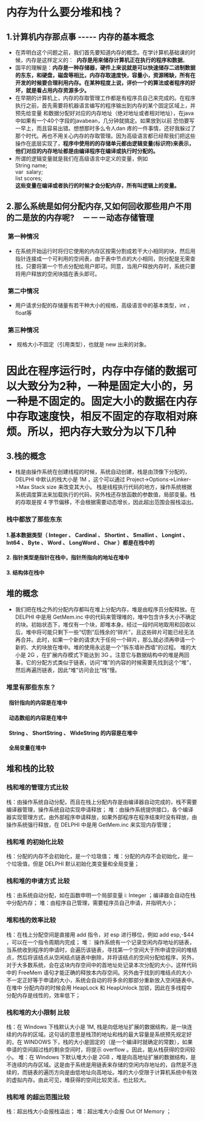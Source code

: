 #	内存为什么要分堆和栈？
## 1.计算机内存那点事 ----- 内存的基本概念
- 在弄明白这个问题之前，我们首先要知道内存的概念。在学计算机基础课的时候，内存是这样定义的：
  <b>内存是用来储存计算机正在执行的程序和数据</b>。
- 国平的理解是：<b >内存是一种存储器，硬件上来说就是可以快速储存二进制数据的东东，和硬盘，磁盘等相比，内存存取速度快，容量小，资源稀缺，所有在开发的时候要合理利用内存。在某种程度上说，评价一个的算法或者程序的好坏，就是看占用内存资源多少。</b>
- 在早期的计算机上，内存的存取管理工作都是有程序员自己来完成的。在程序执行之前，首先需要将机器语言编写的程序输出到内存的某个固定区域上，并预先给变量 和数据分配好对应的内存地址（绝对地址或者相对地址），在java中如果有一个40个字段的javabean，几分钟就搞定。如果放到以前 恐怕要写 一早上，而且容易出错。想想那时多么令人dan 疼的一件事情，还好我躲过了那个时代。再也不用关心内存的存取管理。因为高级语言都已经帮我们把这些操作在底层实现了，<b>程序中使用的的存储单元都由逻辑变量(标识符)来表示，他们对应的内存地址都是由编译程序在编译或执行时分配的。</b>
- 所谓的逻辑变量就是我们在高级语言中定义的变量，例如<br>
		String name;<br>
		var  salary;<br>
		list<map> scores;<br><b>这些变量在编译或者执行的时候才会分配内存，所有叫逻辑上的变量。</b>
##  2.那么系统是如何分配内存,又如何回收那些用户不用的二是放的内存呢?　－－－动态存储管理
###  第一种情况 
- 在系统开始运行时将归它使用的内存区按需分割成若干大小相同的块，然后用指针连接成一个可利用的空间表，由于表中节点的大小相同，则分配是无需查找，只要将第一个节点分配给用户即可。同意，当用户释放内存时，系统只要将用户释放的空闲块插在表头即可。
###  第二中情况
- 用户请求分配的存储量有若干种大小的规格，高级语言中的基本类型，int ，float等
###  第三种情况
-  规格大小不固定（引用类型），也就是 new 出来的对象。
# <b>因此在程序运行时，内存中存储的数据可以大致分为2种，一种是固定大小的，另一种是不固定的。固定大小的数据在内存中存取速度快，相反不固定的存取相对麻烦。所以，把内存大致分为以下几种</b>
## 3.栈的概念
- 栈是由操作系统在创建线程的时候，系统自动创建，栈是由顶像下分配的， DELPHI 中默认的栈大小是 1M ，这个可以通过 Project->Options->Linker->Max Stack size 来改变其大小。
栈是线程执行代码的地方，操作系统根据系统调度算法来加载执行的代码，另外栈还存放函数的参数值，局部变量。栈的存取是按 4 字节偏移，不会根据需要动态增长，因此超出范围会报栈溢出。
### 栈中都放了那些东东
#### 1.基本数据类型（ Integer 、 Cardinal 、 Shortint 、 Smallint 、 Longint 、 Int64 、 Byte 、 Word 、 LongWord 、 Char ）都是在栈中的
#### 2. 指针类型是指针在栈中，指针所指向的地址在堆中
#### 3. 结构体在栈中
## 堆的概念
- 我们把在栈之外的分配内存都叫在堆上分配内存，堆是由程序员分配释放。在 DELPHI 中是用 GetMem.inc 中的代码来管理堆的，堆中包含许多大小不确定的块。初始状态下，堆仅有一个块，即堆本身。经过一段时间地取用和回收以后，堆中将可能只剩下一些“切割”后残余的“碎片”，且这些碎片可能已经无法再合并。此时，如果一个新的请求大于任何一个碎片，那么就必须再申请一个新的、大的块放在堆中。堆的使用永远是一个“拆东墙补西墙”的过程。
堆的大小是 2G ，在扩展内存模式下能达到 3G 。注意它与数据结构中的堆是两回事，它的分配方式类似于链表，访问“堆”的内容的时候需要先找到这个“堆”，然后再遍历链表，因此“堆”访问会比“栈”慢。
### 堆里有那些东东？
####   指针指向的内容是在堆中
####   动态数组的内容是在堆中
####   String 、 ShortString 、 WideString 的内容是在堆中
####   全局变量在堆中
## 堆和栈的比较
### 栈和堆的管理方式比较
栈：由操作系统自动分配，而且在栈上分配内存是由编译器自动完成的，栈不需要编译器管理，操作系统自动实现申请释放；
堆：由操作系统提供接口，各个编译器实现管理方式，由外部程序申请释放，如果外部程序在程序结束时没有释放，由操作系统强行释放，在 DELPHI 中是用 GetMem.inc 来实现内存管理；
### 栈和堆 的初始化比较
栈：分配的内存不会初始化，是一个垃圾值；
堆：分配的内存不会初始化，是一个垃圾值，但是 DELPHI 默认初始化类变量和全局变量；
###  栈和堆的申请方式 比较
栈：由系统自动分配，如在函数申明一个局部变量 i: Integer ；编译器会自动在栈中分配内存；
堆：由程序自己管理，需要程序员自己申请，并指明大小；
###  堆和栈的效率比较
栈：在栈上分配空间是直接用 add 指令，对 esp 进行移位，例如 add esp,-$44 ，可以在一个指令周期内完成；
堆： 操作系统有一个记录空闲内存地址的链表，当系统收到程序的申请时，会遍历该链表，寻找第一个空间大于所申请空间的堆结点，然后将该结点从空闲结点链表中删除，并将该结点的空间分配给程序，另外，对于大多数系统，会在这块内存空间中的首地址处记录本次分配的大小，这样代码中的 FreeMem 语句才能正确的释放本内存空间。另外由于找到的堆结点的大小不一定正好等于申请的大小，系统会自动的将多余的那部分重新放入空闲链表中。 在堆中 分配内存的时候会用 HeapLock 和 HeapUnlock 加锁，因此在多线程中分配内存是线性的，效率低下；
### 栈和堆的大小限制 比较
栈：在 Windows 下栈默认大小是 1M, 栈是向低地址扩展的数据结构，是一块连续的内存的区域。这句话的意思是栈顶的地址和栈的最大容量是系统预先规定好的，在 WINDOWS 下，栈的大小是固定的（是一个编译时就确定的常数），如果申请的空间超过栈的剩余空间时，将提示 overflow 。因此，能从栈获得的空间较小。
堆：在 Windows 下默认堆大小是 2GB ，堆是向高地址扩展的数据结构，是不连续的内存区域。这是由于系统是用链表来存储的空闲内存地址的，自然是不连续的，而链表的遍历方向是由低地址向高地址。堆的大小受限于计算机系统中有效的虚拟内存。由此可见，堆获得的空间比较灵活，也比较大。
### 栈和堆 的超出范围比较
栈：超出栈大小会报栈溢出；
堆：超出堆大小会报 Out Of Memory ；
